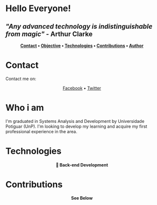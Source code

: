 # Hello Everyone!

## <i>"Any advanced technology is indistinguishable from magic"</i> - Arthur Clarke </br>

<strong><p align="center">
 <a href="#contact">Contact</a> •
 <a href="#objective">Objective</a> •
 <a href="#technologies">Technologies</a> • 
 <a href="#contributions">Contributions</a> • 
 <a href="#author">Author</a>
</p></strong>

# Contact
<p>Contact me on:</p>
<p align="center">
 <a href="https://www.facebook.com/iranf2/">Facebook</a> •
 <a href="https://twitter.com/jiffilho/">Twitter</a>
</p>

# Who i am
<p>I'm graduated in Systems Analysis and Development by Universidade Potiguar (UnP). I'm looking to develop my learning and acquire my first professional experience in the area.</p>

# Technologies
<h4 align="center"> 
	🚀 Back-end Development
</h4>

# Contributions
<h4 align="center"> 
	<p>See Below</p>
</h4>

